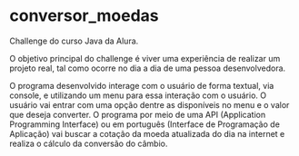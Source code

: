 # conversor_moedas
Challenge do curso Java da Alura.

O objetivo principal do challenge é viver uma experiência de realizar um projeto real, tal como ocorre no dia a dia de uma pessoa desenvolvedora.

O programa desenvolvido interage com o usuário de forma textual, via console, e utilizando um menu para essa interação com o usuário.
O usuário vai entrar com uma opção dentre as disponíveis no menu e o valor que deseja converter.
O programa por meio de uma API (Application Programming Interface) ou em português (Interface de Programação de Aplicação) vai buscar a cotação da moeda atualizada do dia na internet e realiza o cálculo da conversão do câmbio.


